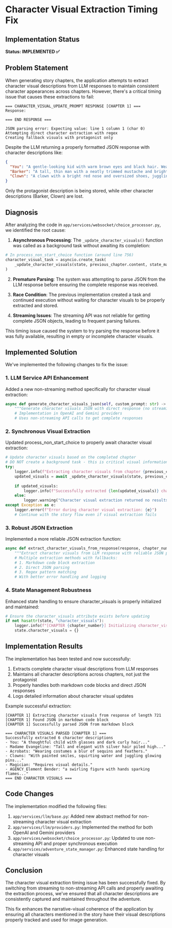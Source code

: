 # Character Visual Extraction Timing Fix

## Implementation Status

**Status: IMPLEMENTED ✅**

## Problem Statement

When generating story chapters, the application attempts to extract character visual descriptions from LLM responses to maintain consistent character appearances across chapters. However, there's a critical timing issue that causes these extractions to fail:

```
=== CHARACTER_VISUAL_UPDATE_PROMPT RESPONSE [CHAPTER 1] ===
Response:

=== END RESPONSE ===

JSON parsing error: Expecting value: line 1 column 1 (char 0)
Attempting direct character extraction with regex
Creating fallback visuals with protagonist only
```

Despite the LLM returning a properly formatted JSON response with character descriptions like:

```json
{
  "You": "A gentle-looking kid with warm brown eyes and black hair. Wearing a comfortable blue tunic.",
  "Barker": "A tall, thin man with a neatly trimmed mustache and bright, twinkling eyes. He wears a velvet coat of deep indigo, adorned with small, silver buttons shaped like stars.",
  "Clown": "A clown with a bright red nose and oversized shoes, juggling rubber chickens and honking a small horn."
}
```

Only the protagonist description is being stored, while other character descriptions (Barker, Clown) are lost.

## Diagnosis

After analyzing the code in `app/services/websocket/choice_processor.py`, we identified the root cause:

1. **Asynchronous Processing**: The `_update_character_visuals()` function was called as a background task without awaiting its completion:

```python
# In process_non_start_choice function (around line 756)
character_visual_task = asyncio.create_task(
    _update_character_visuals(state, previous_chapter.content, state_manager)
)
```

2. **Premature Parsing**: The system was attempting to parse JSON from the LLM response before ensuring the complete response was received.

3. **Race Condition**: The previous implementation created a task and continued execution without waiting for character visuals to be properly extracted and stored.

4. **Streaming Issues**: The streaming API was not reliable for getting complete JSON objects, leading to frequent parsing failures.

This timing issue caused the system to try parsing the response before it was fully available, resulting in empty or incomplete character visuals.

## Implemented Solution

We've implemented the following changes to fix the issue:

### 1. LLM Service API Enhancement

Added a new non-streaming method specifically for character visual extraction:

```python
async def generate_character_visuals_json(self, custom_prompt: str) -> str:
    """Generate character visuals JSON with direct response (no streaming)."""
    # Implementation in OpenAI and Gemini providers
    # Uses non-streaming API calls to get complete responses
```

### 2. Synchronous Visual Extraction

Updated process_non_start_choice to properly await character visual extraction:

```python
# Update character visuals based on the completed chapter
# DO NOT create a background task - this is critical visual information
try:
    logger.info(f"Extracting character visuals from chapter {previous_chapter.chapter_number}")
    updated_visuals = await _update_character_visuals(state, previous_chapter.content, state_manager)
    
    if updated_visuals:
        logger.info(f"Successfully extracted {len(updated_visuals)} character visuals")
    else:
        logger.warning("Character visual extraction returned no results")
except Exception as e:
    logger.error(f"Error during character visual extraction: {e}")
    # Continue with the story flow even if visual extraction fails
```

### 3. Robust JSON Extraction

Implemented a more reliable JSON extraction function:

```python
async def extract_character_visuals_from_response(response, chapter_number):
    """Extract character visuals from LLM response with reliable JSON parsing."""
    # Multiple extraction methods with fallbacks:
    # 1. Markdown code block extraction
    # 2. Direct JSON parsing
    # 3. Regex pattern matching
    # With better error handling and logging
```

### 4. State Management Robustness

Enhanced state handling to ensure character_visuals is properly initialized and maintained:

```python
# Ensure the character_visuals attribute exists before updating
if not hasattr(state, "character_visuals"):
    logger.info(f"[CHAPTER {chapter_number}] Initializing character_visuals attribute in state")
    state.character_visuals = {}
```

## Implementation Results

The implementation has been tested and now successfully:

1. Extracts complete character visual descriptions from LLM responses
2. Maintains all character descriptions across chapters, not just the protagonist
3. Properly handles both markdown code blocks and direct JSON responses
4. Logs detailed information about character visual updates

Example successful extraction:

```
[CHAPTER 1] Extracting character visuals from response of length 721
[CHAPTER 1] Found JSON in markdown code block
[CHAPTER 1] Successfully parsed JSON from markdown block

=== CHARACTER VISUALS PARSED [CHAPTER 1] ===
Successfully extracted 6 character descriptions
- You: "A thoughtful child with glasses and dark curly hair..."
- Madame Evangeline: "Tall and elegant with silver hair piled high..."
- Acrobats: "Wearing costumes a blur of sequins and feathers."
- Clowns: "With painted smiles, squirting water and juggling glowing pins..."
- Magician: "Requires visual details."
- AGENCY_Element Bender: "a swirling figure with hands sparking flames..."
=== END CHARACTER VISUALS ===
```

## Code Changes

The implementation modified the following files:

1. `app/services/llm/base.py`: Added new abstract method for non-streaming character visual extraction
2. `app/services/llm/providers.py`: Implemented the method for both OpenAI and Gemini providers
3. `app/services/websocket/choice_processor.py`: Updated to use non-streaming API and proper synchronous execution
4. `app/services/adventure_state_manager.py`: Enhanced state handling for character visuals

## Conclusion

The character visual extraction timing issue has been successfully fixed. By switching from streaming to non-streaming API calls and properly awaiting the extraction process, we've ensured that all character descriptions are consistently captured and maintained throughout the adventure.

This fix enhances the narrative-visual coherence of the application by ensuring all characters mentioned in the story have their visual descriptions properly tracked and used for image generation.